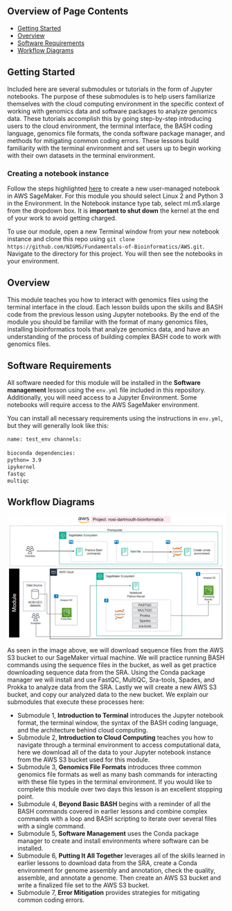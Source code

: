 ## Overview of Page Contents

+ [Getting Started](#getting-started)
+ [Overview](#overview)
+ [Software Requirements](#software-requirements)
+ [Workflow Diagrams](#workflow-diagrams)

## **Getting Started**

Included here are several submodules or tutorials in the form of Jupyter notebooks. The purpose of these submodules is to help users familiarize themselves with the cloud computing environment in the specific context of working with genomics data and software packages to analyze genomics data. These tutorials accomplish this by going step-by-step introducing users to the cloud environment, the terminal interface, the BASH coding language, genomics file formats, the conda software package manager, and methods for mitigating common coding errors. These lessons build familiarity with the terminal environment and set users up to begin working with their own datasets in the terminal environment.

### Creating a notebook instance

Follow the steps highlighted [here](https://github.com/NIGMS/NIGMS-Sandbox/blob/main/docs/HowToCreateAWSSagemakerNotebooks.md) to create a new user-managed notebook in AWS SageMaker. For this module you should select Linux 2 and Python 3 in the Environment. In the Notebook instance type tab, select ml.m5.xlarge from the dropdown box. It is **important to shut down** the kernel at the end of your work to avoid getting charged.

To use our module, open a new Terminal window from your new notebook instance and clone this repo using `git clone https://github.com/NIGMS/Fundamentals-of-Bioinformatics/AWS.git`. Navigate to the directory for this project. You will then see the notebooks in your environment.

## **Overview**

This module teaches you how to interact with genomics files using the terminal interface in the cloud. Each lesson builds upon the skills and BASH code from the previous lesson using Jupyter notebooks. By the end of the module you should be familiar with the format of many genomics files, installing bioinformatics tools that analyze genomics data, and have an understanding of the process of building complex BASH code to work with genomics files.

## **Software Requirements**

All software needed for this module will be installed in the **Software management** lesson using the `env.yml` file included in this repository. Additionally, you will need access to a Jupyter Environment. Some notebooks will require access to the AWS SageMaker environment. 

You can install all necessary requirements using the instructions in `env.yml`, but they will generally look like this:

```
name: test_env channels:

bioconda dependencies:
python= 3.9
ipykernel
fastqc
multiqc
```

## **Workflow Diagrams**

![workflow diagram](images/updated_Dartmouth_AD.png)

As seen in the image above, we will download sequence files from the AWS S3 bucket to our SageMaker virtual machine. We will practice running BASH commands using the sequence files in the bucket, as well as get practice downloading sequence data from the SRA. Using the Conda package manager we will install and use FastQC, MultiQC, Sra-tools, Spades, and Prokka to analyze data from the SRA. Lastly we will create a new AWS S3 bucket, and copy our analyzed data to the new bucket. We explain our submodules that execute these processes here:

+ Submodule 1, **Introduction to Terminal** introduces the Jupyter notebook format, the terminal window, the syntax of the BASH coding language, and the architecture behind cloud computing. 
+ Submodule 2, **Introduction to Cloud Computing** teaches you how to navigate through a terminal environment to access computational data, here we download all of the data to your Jupyter notebook instance from the AWS S3 bucket used for this module. 
+ Submodule 3, **Genomics File Formats** introduces three common genomics file formats as well as many bash commands for interacting with these file types in the terminal environment. If you would like to complete this module over two days this lesson is an excellent stopping point.
+ Submodule 4, **Beyond Basic BASH** begins with a reminder of all the BASH commands covered in earlier lessons and combine complex commands with a loop and BASH scripting to iterate over several files with a single command. 
+ Submodule 5, **Software Management** uses the Conda package manager to create and install environments where software can be installed. 
+ Submodule 6, **Putting It All Together** leverages all of the skills learned in earlier lessons to download data from the SRA, create a Conda environment for genome assembly and annotation, check the quality, assemble, and annotate a genome. Then create an AWS S3 bucket and write a finalized file set to the AWS S3 bucket. 
+ Submodule 7, **Error Mitigation** provides strategies for mitigating common coding errors. 
